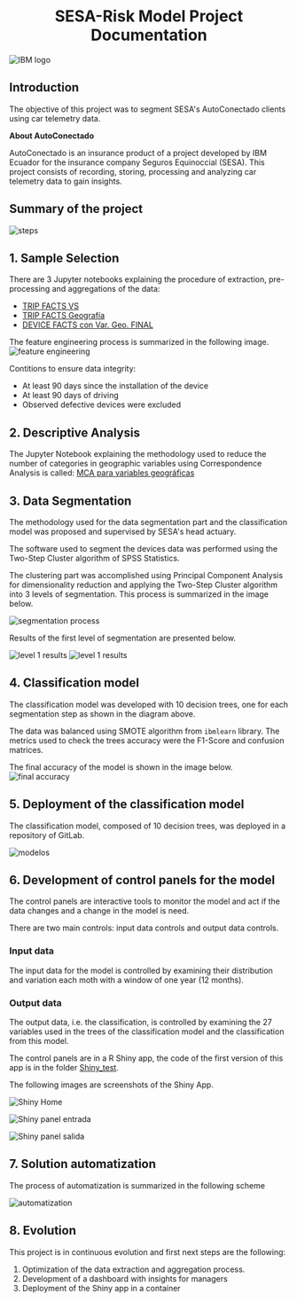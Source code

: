 # <center> SESA-Risk Model Project Documentation </center>
![IBM logo](https://upload.wikimedia.org/wikipedia/commons/5/51/IBM_logo.svg)

## Introduction
The objective of this project was to segment SESA's AutoConectado clients using car telemetry data. 

**About AutoConectado**

AutoConectado is an insurance product of a project developed by IBM Ecuador for the insurance company Seguros Equinoccial (SESA). This project consists of recording, storing, processing and analyzing car telemetry data to gain insights.   

## Summary of the project
![steps](/img/Steps.JPG)

## 1. Sample Selection
There are 3 Jupyter notebooks explaining the procedure of extraction, pre-processing and aggregations of the data:

* [TRIP FACTS VS](https://github.com/raquelvargas16/modelo-sesa/blob/master/1%20TRIP%20FACTS%20VS.ipynb)
* [TRIP FACTS Geografía](https://github.com/raquelvargas16/modelo-sesa/blob/master/2%20TRIP%20FACTS%20Geografia.ipynb)
* [DEVICE FACTS con Var. Geo. FINAL](https://github.com/raquelvargas16/modelo-sesa/blob/master/3%20DEVICE%20FACTS%20con%20Var.%20Geo.%20FINAL.ipynb)

The feature engineering process is summarized in the following image.
![feature engineering](/img/feature_eng.JPG)

Contitions to ensure data integrity:
  * At least 90 days since the installation of the device
  * At least 90 days of driving
  * Observed defective devices were excluded 

## 2. Descriptive Analysis

The Jupyter Notebook explaining the methodology used to reduce the number of categories in geographic variables using Correspondence Analysis is called: [MCA para variables geográficas](https://github.com/raquelvargas16/modelo-sesa/blob/master/MCA%20para%20variables%20geogr%C3%A1ficas.ipynb)

## 3. Data Segmentation

The methodology used for the data segmentation part and the classification model was proposed and supervised by SESA's head actuary. 

The software used to segment the devices data was performed using the Two-Step Cluster algorithm of SPSS Statistics.

The clustering part was accomplished using Principal Component Analysis for dimensionality reduction and applying the Two-Step Cluster algorithm into 3 levels of segmentation. This process is summarized in the image below.

![segmentation process](/img/segmentation_process.JPG)

Results of the first level of segmentation are presented below.

![level 1 results](/img/Level1_Results.JPG)
![level 1 results](/img/Level1_TwoStep_Results.JPG)

## 4. Classification model

The classification model was developed with 10 decision trees, one for each segmentation step as shown in the diagram above.

The data was balanced using SMOTE algorithm from `ibmlearn` library. The metrics used to check the trees accuracy were the F1-Score and confusion matrices. 

The final accuracy of the model is shown in the image below. 
![final accuracy]( /img/final_acc_10_trees.JPG)

## 5. Deployment of the classification model
The classification model, composed of 10 decision trees, was deployed in a repository of GitLab.

![modelos](/img/modelos.JPG)

## 6.  Development of control panels for the model
The control panels are interactive tools to monitor the model and act if the data changes and a change in the model is need.

There are two main controls: input data controls and output data controls.

### Input data
The input data for the model is controlled by examining their distribution and variation each moth with a window of one year (12 months).

### Output data
The output data, i.e. the classification, is controlled by examining the 27 variables used in the trees of the classification model and the classification from this model.

The control panels are in a R Shiny app, the code of the first version of this app is in the folder [Shiny_test](modelo-sesa/Shiny_test/).

The following images are screenshots of the Shiny App.

![Shiny Home](/img/Shiny_home.JPG)

![Shiny panel entrada]( /img/Shiny_panel_entrada.JPG)

![Shiny panel salida]( /img/Shiny_panel_salida.JPG)

## 7. Solution automatization
The process of automatization is summarized in the following scheme

![automatization]( /img/automatization.JPG)

## 8. Evolution

This project is in continuous evolution and first next steps are the following:
1.	Optimization of the data extraction and aggregation process.
2.	Development of a dashboard with insights for managers
3.	Deployment of the Shiny app in a container
